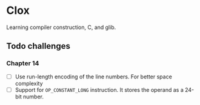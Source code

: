 # Clox

Learning compiler construction, C, and glib.

## Todo challenges

### Chapter 14

- [ ] Use run-length encoding of the line numbers. For better space complexity
- [ ] Support for `OP_CONSTANT_LONG` instruction. It stores the operand as a 24-bit number.
